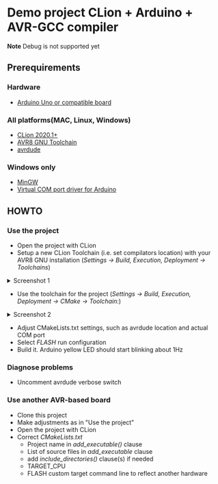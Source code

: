 # Demo project CLion + Arduino + AVR-GCC compiler
**Note** Debug is not supported yet
## Prerequirements
### Hardware
- [Arduino Uno or compatible board](https://store.arduino.cc/usa/arduino-uno-rev3)
### All platforms(MAC, Linux, Windows)
- [CLion 2020.1+](https://jetbrains.com/clion)
- [AVR8 GNU Toolchain](https://www.microchip.com/mplab/avr-support/avr-and-arm-toolchains-c-compilers)
- [avrdude](https://download.savannah.gnu.org/releases/avrdude/)
### Windows only
- [MinGW](https://sourceforge.net/projects/mingw-w64/)
- [Virtual COM port driver for Arduino](https://www.arduino.cc/en/Guide/DriverInstallation)
 
## HOWTO

### Use the project
- Open the project with CLion
- Setup a new CLion Toolchain (i.e. set compilators location) with your AVR8 GNU installation (*Settings -> Build, Execution, Deployment -> Toolchains*)
<details>
<summary>Screenshot 1</summary>
 
![CLion Settings Part I](docs/settings_toolchains.png "CLion Settings Part I")
 
</details>

- Use the toolchain for the project (*Settings -> Build, Execution, Deployment -> CMake -> Toolchain:*)
<details>
<summary>Screenshot 2</summary>
 
![CLion Settings Part II](docs/settings_cmake.png "CLion Settings Part II")
 
</details>

- Adjust CMakeLists.txt settings, such as avrdude location and actual COM port
- Select *FLASH* run configuration
- Build it. Arduino yellow LED should start blinking about 1Hz

### Diagnose problems
* Uncomment avrdude verbose switch

### Use another AVR-based board
- Clone this project
- Make adjustments as in "Use the project"
- Open the project with CLion
- Correct *CMakeLists.txt*
    - Project name  in *add_executable()* clause 
    - List of source files in *add_executable*  clause
    - add *include_directories()* clause(s) if needed 
    - TARGET_CPU
    - FLASH custom target command line to reflect another hardware
